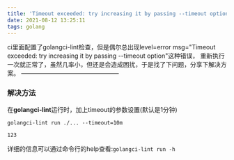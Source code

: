 ```yaml
---
title: 'Timeout exceeded: try increasing it by passing --timeout option'
date: 2021-08-12 13:25:11
tags: golang
---
```


ci里面配置了golangci-lint检查，但是偶尔总出现level=error msg="Timeout exceeded: try increasing it by passing --timeout option"这种错误， 重新执行一次就正常了，虽然几率小，但还是会造成困扰，于是找了下问题，分享下解决方案。
————————————————

### 解决方法
<!--more-->



在**golangci-lint**运行时，加上timeout的参数设置(默认是1分钟)

```
golangci-lint run ./... --timeout=10m

123
```

详细的信息可以通过命令行的help查看:`golangci-lint run -h`

